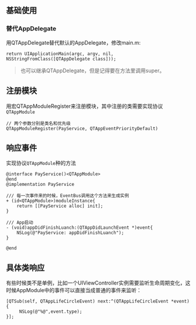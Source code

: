 ## 基础使用

### 替代AppDelegate

用QTAppDelegate替代默认的AppDelegate，修改main.m:

```
return UIApplicationMain(argc, argv, nil, NSStringFromClass([QTAppDelegate class]));
```

> 也可以继承QTAppDelegate，但是记得要在方法里调用super。

## 注册模块

用宏QTAppModuleRegister来注册模块，其中注册的类需要实现协议`QTAppModule`

```
// 两个参数分别是类名和优先级
QTAppModuleRegister(PayService, QTAppEventPriorityDefault)
```

## 响应事件

实现协议`QTAppModule`种的方法

```
@interface PayService()<QTAppModule>
@end
@implementation PayService

/// 每一次事件来的时候，EventBus调用这个方法来生成实例
+ (id<QTAppModule>)moduleInstance{
    return [[PayService alloc] init];
}

/// App启动
- (void)appDidFinishLuanch:(QTAppDidLaunchEvent *)event{
    NSLog(@"PayService: appDidFinishLuanch");
}

@end

```

## 具体类响应

有些时候类不是单例，比如一个UIViewController实例需要监听生命周期变化，这时候AppModule中的事件可以直接当成普通的事件来监听：

```
[QTSub(self, QTAppLifeCircleEvent) next:^(QTAppLifeCircleEvent *event) {
     NSLog(@"%@",event.type);
}];
```